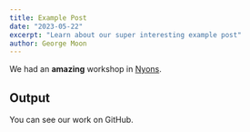 ```yaml
---
title: Example Post
date: "2023-05-22"
excerpt: "Learn about our super interesting example post"
author: George Moon
---
```


We had an **amazing** workshop in [Nyons](https://www.openstreetmap.org/relation/92137).

## Output

You can see our work on GitHub.
